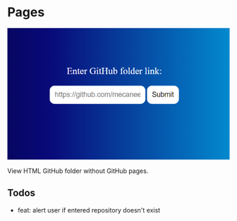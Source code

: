 # Pages

![Demo image](demo.png)

View HTML GitHub folder without GitHub pages.

## Todos

- feat: alert user if entered repository doesn't exist
